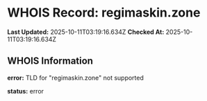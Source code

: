 # WHOIS Record: regimaskin.zone

**Last Updated:** 2025-10-11T03:19:16.634Z
**Checked At:** 2025-10-11T03:19:16.634Z

## WHOIS Information

**error:** TLD for "regimaskin.zone" not supported

**status:** error

